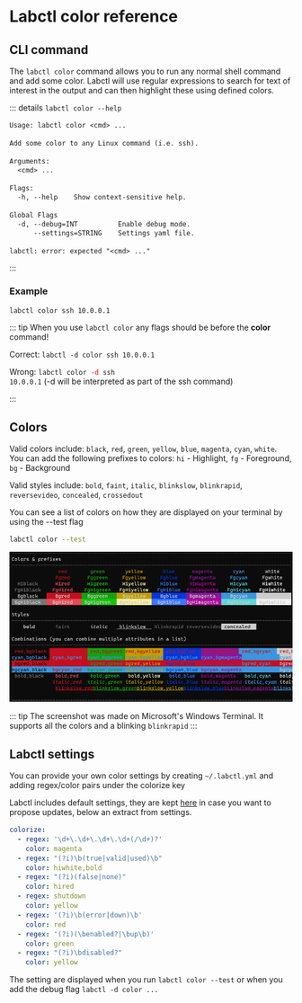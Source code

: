 # Labctl color reference

## CLI command

The `labctl color` command allows you to run any normal shell command and add some color.
Labctl will use regular expressions to search for text of interest in the output and can then highlight these using defined colors.


::: details `labctl color --help`
```
Usage: labctl color <cmd> ...

Add some color to any Linux command (i.e. ssh).

Arguments:
  <cmd> ...

Flags:
  -h, --help    Show context-sensitive help.

Global Flags
  -d, --debug=INT          Enable debug mode.
      --settings=STRING    Settings yaml file.

labctl: error: expected "<cmd> ..."
```
:::

### Example

```
labctl color ssh 10.0.0.1
```


::: tip
When you use `labctl color` any flags should be before the **color** command!

Correct: <code>labctl -d color ssh 10.0.0.1</code>

Wrong: <code>labctl color <span style="color:red">-d</span> ssh 10.0.0.1</code> (-d will be interpreted as part of the ssh command)

:::


## Colors

Valid colors include: `black`, `red`, `green`, `yellow`, `blue`, `magenta`, `cyan`, `white`.
You can add the following prefixes to colors: `hi` - Highlight, `fg` - Foreground, `bg` - Background

Valid styles include: `bold`, `faint`, `italic`, `blinkslow`, `blinkrapid`, `reversevideo`, `concealed`, `crossedout`

You can see a list of colors on how they are displayed on your terminal by using the --test flag

```bash
labctl color --test
```

![colors](./color-test.png)


::: tip
The screenshot was made on Microsoft's Windows Terminal. It supports all the colors and a blinking `blinkrapid`
:::

## Labctl settings

You can provide your own color settings by creating `~/.labctl.yml` and adding regex/color pairs under the colorize key

Labctl includes default settings, they are kept [here](https://github.com/labctl/labctl/blob/main/helpers/settings.yml) in case you want to propose updates, below an extract from settings.

```yaml
colorize:
  - regex: '\d+\.\d+\.\d+\.\d+(/\d+)?'
    color: magenta
  - regex: "(?i)\b(true|valid|used)\b"
    color: hiwhite,bold
  - regex: "(?i)(false|none)"
    color: hired
  - regex: shutdown
    color: yellow
  - regex: '(?i)\b(error|down)\b'
    color: red
  - regex: '(?i)(\benabled?|\bup\b)'
    color: green
  - regex: "(?i)\bdisabled?"
    color: yellow
```

The setting are displayed when you run `labctl color --test` or when you add the debug flag `labctl -d color ...`
